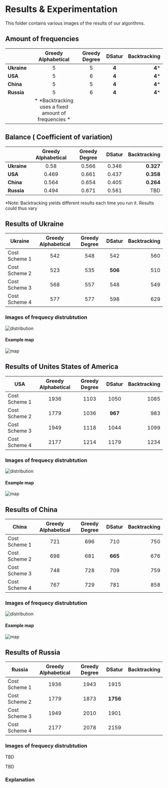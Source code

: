 # Results & Experimentation

This folder contains various images of the results of our algorithms. 


## Amount of frequencies

|                | Greedy Alphabetical | Greedy Degree | DSatur | Backtracking |
|----------------| :------------------:|:-------------:|:------:|-------------:|
| **Ukraine**    |        5            |        5      |   **4**   |     **4***       |
| **USA**        |        5            |        6      |   **4**   |     **4***       |
| **China**      |        5            |        5      |   **4**    |     **4***       |
| **Russia**     |        5            |        6      |   **4**    |     **4***       |
|                | * *Backtracking uses a fixed amount of frequencies *



## Balance ( Coefficient of variation)

|                | Greedy Alphabetical | Greedy Degree | DSatur | Backtracking
|----------------| :------------------:|:-------------:|:------:|-------------:|
| **Ukraine**    |        0.58         |      0.566    |  0.346 |     **0.327**       |
| **USA**        |        0.469        |      0.661    |  0.437 |     **0.358**       |
| **China**      |        0.564        |      0.654    |  0.405 |     **0.264**       |
| **Russia**     |       0.494         |      0.671    |  0.561 |     TBD       |
*Note: Backtracking yields different results each time you run it. Results could thus vary



## Results of Ukraine
| **Ukraine**   | Greedy Alphabetical | Greedy Degree | DSatur | Backtracking
|---------------| :------------------:|:-------------:|:------:|------------:|
| Cost Scheme 1 |    542              |   548         | 542    |  560
| Cost Scheme 2 |    523              |   535         | **506**    |  510
| Cost Scheme 3 |    568              |   557         | 548    |  549
| Cost Scheme 4 |    577              |   577         | 598    |  629


### Images of frequecy distrubtution
![distribution](https://github.com/Wohesi/progtheorie/blob/master/results/ukraine_freq.png)

#### Example map
![map](https://github.com/Wohesi/progtheorie/blob/master/results/ukraine_freq_DS.png)


## Results of Unites States of America
|**USA**        | Greedy Alphabetical  | Greedy Degree    | DSatur  | Backtracking
|---------------| :-------------------:|:----------------:|:-------:|------------:|
| Cost Scheme 1 |    1936              |   1103           | 1050    | 1085
| Cost Scheme 2 |    1779              |   1036           | **967**     | 983
| Cost Scheme 3 |    1949              |   1118           | 1044    | 1099
| Cost Scheme 4 |    2177              |   1214           | 1179    | 1234


### Images of frequecy distrubtution
![distribution](https://github.com/Wohesi/progtheorie/blob/master/results/usa_freq.png)

#### Example map
![map](https://github.com/Wohesi/progtheorie/blob/master/results/usa_freq_GD.png)


## Results of China
| **China**     | Greedy Alphabetical | Greedy Degree | DSatur | Backtracking
|---------------| :------------------:|:-------------:|:------:|------------:|
| Cost Scheme 1 |    721              |   696         | 710    |  750
| Cost Scheme 2 |    698              |   681         | **665**    |  676
| Cost Scheme 3 |    748              |   728         | 709    |  759
| Cost Scheme 4 |    767              |  729          | 781    |  858


### Images of frequecy distrubtution
![distribution](https://github.com/Wohesi/progtheorie/blob/master/results/china_freq.png)

#### Example map
![map](https://github.com/Wohesi/progtheorie/blob/master/results/china_freq_BT.png)


## Results of Russia
| **Russia**    | Greedy Alphabetical | Greedy Degree | DSatur | Backtracking
|---------------|:-------------------:|:-------------:|:------:|------------:|
| Cost Scheme 1 |    1936             |   1943        | 1915   |
| Cost Scheme 2 |    1779             |   1873        | **1756**   |
| Cost Scheme 3 |    1949             |   2010        | 1901   |
| Cost Scheme 4 |    2177             |   2078        | 2159   |


### Images of frequecy distrubtution
TBD

TBD

### Explanation
